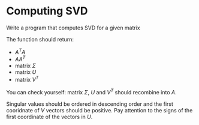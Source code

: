 # Computing SVD

Write a program that computes SVD for a given matrix

The function should return:

* $A^T A$
* $A A^T$
* matrix $\Sigma$
* matrix $U$
* matrix $V^T$

You can check yourself: matrix $\Sigma$, $U$ and $V^T$ should recombine into $A$.

Singular values should be ordered in descending order and the first cooridnate of $V$ vectors should be positive. Pay attention to the signs of the first coordinate of the vectors in $U$.